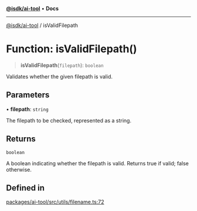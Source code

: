 [**@isdk/ai-tool**](../README.md) • **Docs**

***

[@isdk/ai-tool](../globals.md) / isValidFilepath

# Function: isValidFilepath()

> **isValidFilepath**(`filepath`): `boolean`

Validates whether the given filepath is valid.

## Parameters

• **filepath**: `string`

The filepath to be checked, represented as a string.

## Returns

`boolean`

A boolean indicating whether the filepath is valid. Returns true if valid; false otherwise.

## Defined in

[packages/ai-tool/src/utils/filename.ts:72](https://github.com/isdk/ai-tool.js/blob/37ada542a786fbbc770f2d61beb564f6e603941d/src/utils/filename.ts#L72)
